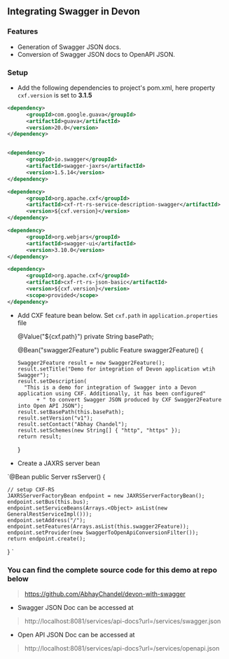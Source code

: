 
## Integrating Swagger in Devon

### Features
* Generation of Swagger JSON docs.
* Conversion of Swagger JSON docs to OpenAPI JSON.

### Setup 
* Add the following dependencies to project's pom.xml, here property `cxf.version` is set to **3.1.5**

```xml
<dependency>
      <groupId>com.google.guava</groupId>
      <artifactId>guava</artifactId>
      <version>20.0</version>
</dependency>


<dependency>
      <groupId>io.swagger</groupId>
      <artifactId>swagger-jaxrs</artifactId>
      <version>1.5.14</version>
</dependency>

<dependency>
      <groupId>org.apache.cxf</groupId>
      <artifactId>cxf-rt-rs-service-description-swagger</artifactId>
      <version>${cxf.version}</version>
</dependency>

<dependency>
      <groupId>org.webjars</groupId>
      <artifactId>swagger-ui</artifactId>
      <version>3.10.0</version>
</dependency>

<dependency>
      <groupId>org.apache.cxf</groupId>
      <artifactId>cxf-rt-rs-json-basic</artifactId>
      <version>${cxf.version}</version>
      <scope>provided</scope>
</dependency>
```
* Add CXF feature bean below. Set `cxf.path` in `application.properties` file

    @Value("${cxf.path}")
    private String basePath;

    @Bean("swagger2Feature")
    public Feature swagger2Feature() {

      Swagger2Feature result = new Swagger2Feature();
      result.setTitle("Demo for integration of Devon application wtih Swagger");
      result.setDescription(
        "This is a demo for integration of Swagger into a Devon application using CXF. Additionally, it has been configured"
            + " to convert Swagger JSON produced by CXF Swagger2Feature into Open API JSON");
      result.setBasePath(this.basePath);
      result.setVersion("v1");
      result.setContact("Abhay Chandel");
      result.setSchemes(new String[] { "http", "https" });
      return result;
    }

* Create a JAXRS server bean

`@Bean
  public Server rsServer() {

    // setup CXF-RS
    JAXRSServerFactoryBean endpoint = new JAXRSServerFactoryBean();
    endpoint.setBus(this.bus);
    endpoint.setServiceBeans(Arrays.<Object> asList(new GeneralRestServiceImpl()));
    endpoint.setAddress("/");
    endpoint.setFeatures(Arrays.asList(this.swagger2Feature));
    endpoint.setProvider(new SwaggerToOpenApiConversionFilter());
    return endpoint.create();
  }
`
### You can find the complete source code for this demo at repo below

> https://github.com/AbhayChandel/devon-with-swagger
* Swagger JSON Doc can be accessed at
> http://localhost:8081/services/api-docs?url=/services/swagger.json
* Open API JSON Doc can be accessed at
> http://localhost:8081/services/api-docs?url=/services/openapi.json

